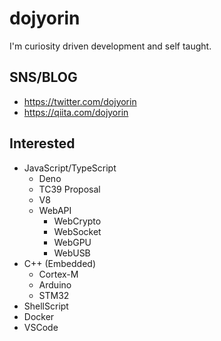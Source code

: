 # **dojyorin**
I'm curiosity driven development and self taught.

## SNS/BLOG
- https://twitter.com/dojyorin
- https://qiita.com/dojyorin

## Interested
- JavaScript/TypeScript
    - Deno
    - TC39 Proposal
    - V8
    - WebAPI
        - WebCrypto
        - WebSocket
        - WebGPU
        - WebUSB
- C++ (Embedded)
    - Cortex-M
    - Arduino
    - STM32
- ShellScript
- Docker
- VSCode